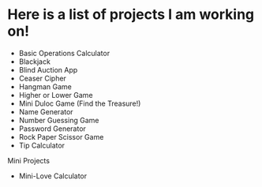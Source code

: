 # Here is a list of projects I am working on!
- Basic Operations Calculator
- Blackjack
- Blind Auction App
- Ceaser Cipher
- Hangman Game
- Higher or Lower Game
- Mini Duloc Game (Find the Treasure!)
- Name Generator
- Number Guessing Game
- Password Generator
- Rock Paper Scissor Game
- Tip Calculator

Mini Projects
- Mini-Love Calculator
